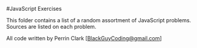 #JavaScript Exercises

This folder contains a list of a random assortment of JavaScript problems. Sources are listed on each problem. 



All code written by Perrin Clark [BlackGuyCoding@gmail.com]
